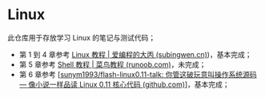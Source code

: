 # Linux

此仓库用于存放学习 Linux 的笔记与测试代码；

- 第 1 到 4 章参考 [Linux 教程 | 爱编程的大丙 (subingwen.cn)](https://www.subingwen.cn/linux/))，基本完成；
- 第 5 章参考 [Shell 教程 | 菜鸟教程 (runoob.com)](https://www.runoob.com/linux/linux-shell.html)，未完成；
- 第 6 章参考  [[sunym1993/flash-linux0.11-talk: 你管这破玩意叫操作系统源码 — 像小说一样品读 Linux 0.11 核心代码 (github.com)](https://github.com/sunym1993/flash-linux0.11-talk)]，基本完成；